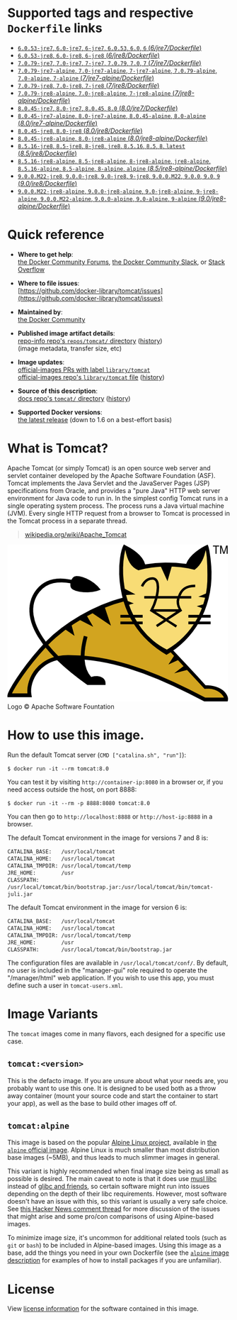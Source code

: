 <!--

********************************************************************************

WARNING:

    DO NOT EDIT "tomcat/README.md"

    IT IS AUTO-GENERATED

    (from the other files in "tomcat/" combined with a set of templates)

********************************************************************************

-->

# Supported tags and respective `Dockerfile` links

-	[`6.0.53-jre7`, `6.0-jre7`, `6-jre7`, `6.0.53`, `6.0`, `6` (*6/jre7/Dockerfile*)](https://github.com/docker-library/tomcat/blob/e45349ec3432c75ca5b7e2ef4cae95276c7dccc7/6/jre7/Dockerfile)
-	[`6.0.53-jre8`, `6.0-jre8`, `6-jre8` (*6/jre8/Dockerfile*)](https://github.com/docker-library/tomcat/blob/e45349ec3432c75ca5b7e2ef4cae95276c7dccc7/6/jre8/Dockerfile)
-	[`7.0.79-jre7`, `7.0-jre7`, `7-jre7`, `7.0.79`, `7.0`, `7` (*7/jre7/Dockerfile*)](https://github.com/docker-library/tomcat/blob/e45349ec3432c75ca5b7e2ef4cae95276c7dccc7/7/jre7/Dockerfile)
-	[`7.0.79-jre7-alpine`, `7.0-jre7-alpine`, `7-jre7-alpine`, `7.0.79-alpine`, `7.0-alpine`, `7-alpine` (*7/jre7-alpine/Dockerfile*)](https://github.com/docker-library/tomcat/blob/6541873f38f72fdd2b4aab6afcf692f4a513b05d/7/jre7-alpine/Dockerfile)
-	[`7.0.79-jre8`, `7.0-jre8`, `7-jre8` (*7/jre8/Dockerfile*)](https://github.com/docker-library/tomcat/blob/e45349ec3432c75ca5b7e2ef4cae95276c7dccc7/7/jre8/Dockerfile)
-	[`7.0.79-jre8-alpine`, `7.0-jre8-alpine`, `7-jre8-alpine` (*7/jre8-alpine/Dockerfile*)](https://github.com/docker-library/tomcat/blob/6541873f38f72fdd2b4aab6afcf692f4a513b05d/7/jre8-alpine/Dockerfile)
-	[`8.0.45-jre7`, `8.0-jre7`, `8.0.45`, `8.0` (*8.0/jre7/Dockerfile*)](https://github.com/docker-library/tomcat/blob/e45349ec3432c75ca5b7e2ef4cae95276c7dccc7/8.0/jre7/Dockerfile)
-	[`8.0.45-jre7-alpine`, `8.0-jre7-alpine`, `8.0.45-alpine`, `8.0-alpine` (*8.0/jre7-alpine/Dockerfile*)](https://github.com/docker-library/tomcat/blob/85d2a6e22292644d22d4dda933c56c7821e61b7c/8.0/jre7-alpine/Dockerfile)
-	[`8.0.45-jre8`, `8.0-jre8` (*8.0/jre8/Dockerfile*)](https://github.com/docker-library/tomcat/blob/e45349ec3432c75ca5b7e2ef4cae95276c7dccc7/8.0/jre8/Dockerfile)
-	[`8.0.45-jre8-alpine`, `8.0-jre8-alpine` (*8.0/jre8-alpine/Dockerfile*)](https://github.com/docker-library/tomcat/blob/85d2a6e22292644d22d4dda933c56c7821e61b7c/8.0/jre8-alpine/Dockerfile)
-	[`8.5.16-jre8`, `8.5-jre8`, `8-jre8`, `jre8`, `8.5.16`, `8.5`, `8`, `latest` (*8.5/jre8/Dockerfile*)](https://github.com/docker-library/tomcat/blob/e45349ec3432c75ca5b7e2ef4cae95276c7dccc7/8.5/jre8/Dockerfile)
-	[`8.5.16-jre8-alpine`, `8.5-jre8-alpine`, `8-jre8-alpine`, `jre8-alpine`, `8.5.16-alpine`, `8.5-alpine`, `8-alpine`, `alpine` (*8.5/jre8-alpine/Dockerfile*)](https://github.com/docker-library/tomcat/blob/ae0ff8626dbb002258c3fabdcba1682fa12d6f99/8.5/jre8-alpine/Dockerfile)
-	[`9.0.0.M22-jre8`, `9.0.0-jre8`, `9.0-jre8`, `9-jre8`, `9.0.0.M22`, `9.0.0`, `9.0`, `9` (*9.0/jre8/Dockerfile*)](https://github.com/docker-library/tomcat/blob/e45349ec3432c75ca5b7e2ef4cae95276c7dccc7/9.0/jre8/Dockerfile)
-	[`9.0.0.M22-jre8-alpine`, `9.0.0-jre8-alpine`, `9.0-jre8-alpine`, `9-jre8-alpine`, `9.0.0.M22-alpine`, `9.0.0-alpine`, `9.0-alpine`, `9-alpine` (*9.0/jre8-alpine/Dockerfile*)](https://github.com/docker-library/tomcat/blob/a7f6cf3172b5875be5108bfbbea87ecb94bc4626/9.0/jre8-alpine/Dockerfile)

# Quick reference

-	**Where to get help**:  
	[the Docker Community Forums](https://forums.docker.com/), [the Docker Community Slack](https://blog.docker.com/2016/11/introducing-docker-community-directory-docker-community-slack/), or [Stack Overflow](https://stackoverflow.com/search?tab=newest&q=docker)

-	**Where to file issues**:  
	[https://github.com/docker-library/tomcat/issues](https://github.com/docker-library/tomcat/issues)

-	**Maintained by**:  
	[the Docker Community](https://github.com/docker-library/tomcat)

-	**Published image artifact details**:  
	[repo-info repo's `repos/tomcat/` directory](https://github.com/docker-library/repo-info/blob/master/repos/tomcat) ([history](https://github.com/docker-library/repo-info/commits/master/repos/tomcat))  
	(image metadata, transfer size, etc)

-	**Image updates**:  
	[official-images PRs with label `library/tomcat`](https://github.com/docker-library/official-images/pulls?q=label%3Alibrary%2Ftomcat)  
	[official-images repo's `library/tomcat` file](https://github.com/docker-library/official-images/blob/master/library/tomcat) ([history](https://github.com/docker-library/official-images/commits/master/library/tomcat))

-	**Source of this description**:  
	[docs repo's `tomcat/` directory](https://github.com/docker-library/docs/tree/master/tomcat) ([history](https://github.com/docker-library/docs/commits/master/tomcat))

-	**Supported Docker versions**:  
	[the latest release](https://github.com/docker/docker/releases/latest) (down to 1.6 on a best-effort basis)

# What is Tomcat?

Apache Tomcat (or simply Tomcat) is an open source web server and servlet container developed by the Apache Software Foundation (ASF). Tomcat implements the Java Servlet and the JavaServer Pages (JSP) specifications from Oracle, and provides a "pure Java" HTTP web server environment for Java code to run in. In the simplest config Tomcat runs in a single operating system process. The process runs a Java virtual machine (JVM). Every single HTTP request from a browser to Tomcat is processed in the Tomcat process in a separate thread.

> [wikipedia.org/wiki/Apache_Tomcat](https://en.wikipedia.org/wiki/Apache_Tomcat)

![logo](https://raw.githubusercontent.com/docker-library/docs/8e31eb93a02d504d0cfe1da435aa31b377fc627d/tomcat/logo.png)Logo &copy; Apache Software Fountation

# How to use this image.

Run the default Tomcat server (`CMD ["catalina.sh", "run"]`):

```console
$ docker run -it --rm tomcat:8.0
```

You can test it by visiting `http://container-ip:8080` in a browser or, if you need access outside the host, on port 8888:

```console
$ docker run -it --rm -p 8888:8080 tomcat:8.0
```

You can then go to `http://localhost:8888` or `http://host-ip:8888` in a browser.

The default Tomcat environment in the image for versions 7 and 8 is:

	CATALINA_BASE:   /usr/local/tomcat
	CATALINA_HOME:   /usr/local/tomcat
	CATALINA_TMPDIR: /usr/local/tomcat/temp
	JRE_HOME:        /usr
	CLASSPATH:       /usr/local/tomcat/bin/bootstrap.jar:/usr/local/tomcat/bin/tomcat-juli.jar

The default Tomcat environment in the image for version 6 is:

	CATALINA_BASE:   /usr/local/tomcat
	CATALINA_HOME:   /usr/local/tomcat
	CATALINA_TMPDIR: /usr/local/tomcat/temp
	JRE_HOME:        /usr
	CLASSPATH:       /usr/local/tomcat/bin/bootstrap.jar

The configuration files are available in `/usr/local/tomcat/conf/`. By default, no user is included in the "manager-gui" role required to operate the "/manager/html" web application. If you wish to use this app, you must define such a user in `tomcat-users.xml`.

# Image Variants

The `tomcat` images come in many flavors, each designed for a specific use case.

## `tomcat:<version>`

This is the defacto image. If you are unsure about what your needs are, you probably want to use this one. It is designed to be used both as a throw away container (mount your source code and start the container to start your app), as well as the base to build other images off of.

## `tomcat:alpine`

This image is based on the popular [Alpine Linux project](http://alpinelinux.org), available in [the `alpine` official image](https://hub.docker.com/_/alpine). Alpine Linux is much smaller than most distribution base images (~5MB), and thus leads to much slimmer images in general.

This variant is highly recommended when final image size being as small as possible is desired. The main caveat to note is that it does use [musl libc](http://www.musl-libc.org) instead of [glibc and friends](http://www.etalabs.net/compare_libcs.html), so certain software might run into issues depending on the depth of their libc requirements. However, most software doesn't have an issue with this, so this variant is usually a very safe choice. See [this Hacker News comment thread](https://news.ycombinator.com/item?id=10782897) for more discussion of the issues that might arise and some pro/con comparisons of using Alpine-based images.

To minimize image size, it's uncommon for additional related tools (such as `git` or `bash`) to be included in Alpine-based images. Using this image as a base, add the things you need in your own Dockerfile (see the [`alpine` image description](https://hub.docker.com/_/alpine/) for examples of how to install packages if you are unfamiliar).

# License

View [license information](https://www.apache.org/licenses/LICENSE-2.0) for the software contained in this image.
